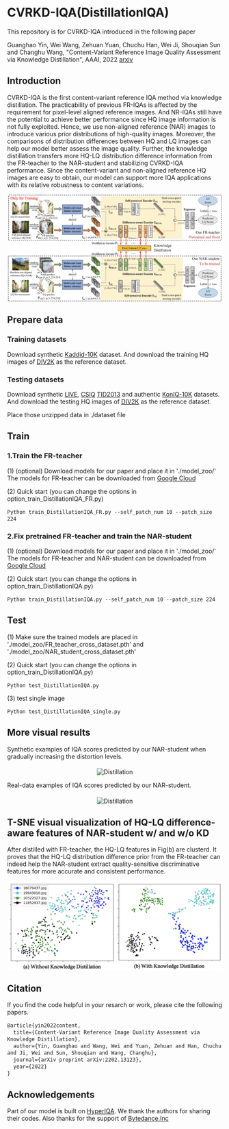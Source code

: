 # CVRKD-IQA(DistillationIQA)
This repository is for CVRKD-IQA introduced in the following paper

Guanghao Yin, Wei Wang, Zehuan Yuan, Chuchu Han, Wei Ji, Shouqian Sun and Changhu Wang, "Content-Variant Reference Image Quality Assessment via Knowledge Distillation", AAAI, 2022 [arxiv](https://arxiv.org/abs/2202.13123)

## Introduction
CVRKD-IQA is the first content-variant reference IQA method via knowledge distillation. The practicability of previous FR-IQAs is affected by the requirement for pixel-level aligned reference images. And NR-IQAs still have the potential to achieve better performance since HQ image information is not fully exploited. Hence, we use non-aligned reference (NAR) images to introduce various prior distributions of high-quality images. Moreover, the comparisons of distribution differences between HQ and LQ images can help our model better assess the image quality. Further, the knowledge distillation transfers more HQ-LQ distribution difference information from the FR-teacher to the NAR-student and stabilizing CVRKD-IQA performance. Since the content-variant and non-aligned reference HQ images are easy to obtain, our model can support more IQA applications with its relative robustness to content variations.

<div align=center><img src="https://github.com/guanghaoyin/CVRKD-IQA/blob/main/imgs/distillationIQA.png" alt="Distillation" align="middle" /></div>

## Prepare data
### Training datasets
Download synthetic [Kaddid-10K](http://database.mmsp-kn.de/kadid-10k-database.html) dataset. And download the training HQ images of [DIV2K](https://data.vision.ee.ethz.ch/cvl/DIV2K/) as the reference dataset.

### Testing datasets
Download synthetic [LIVE](http://live.ece.utexas.edu/index.php), [CSIQ](https://qualinet.github.io/databases/image/categorical_image_quality_csiq_database/) [TID2013](http://www.ponomarenko.info/tid2013.htm) and authentic [KonIQ-10K](http://database.mmsp-kn.de/koniq-10k-database.html) datasets. And download the testing HQ images of [DIV2K](https://data.vision.ee.ethz.ch/cvl/DIV2K/) as the reference dataset.

Place those unzipped data in ./dataset file
## Train
### 1.Train the FR-teacher
(1) (optional) Download models for our paper and place it in './model_zoo/'
   The models for FR-teacher can be downloaded from [Google Cloud]()
   
(2) Quick start (you can change the options in option_train_DistillationIQA_FR.py)
```
Python train_DistillationIQA_FR.py --self_patch_num 10 --patch_size 224
```
### 2.Fix pretrained FR-teacher and train the NAR-student
(1) (optional) Download models for our paper and place it in './model_zoo/'
   The models for FR-teacher and NAR-student can be downloaded from [Google Cloud]()
   
(2) Quick start (you can change the options in option_train_DistillationIQA.py)
```
Python train_DistillationIQA.py --self_patch_num 10 --patch_size 224
```

## Test
(1) Make sure the trained models are placed in './model_zoo/FR_teacher_cross_dataset.pth' and './model_zoo/NAR_student_cross_dataset.pth' 

(2) Quick start (you can change the options in option_train_DistillationIQA.py)
```
Python test_DistillationIQA.py
```
(3) test single image
```
Python test_DistillationIQA_single.py
```
## More visual results
Synthetic examples of IQA scores predicted by our NAR-student when gradually increasing the distortion levels.
<div align=center><img src="https://github.com/guanghaoyin/CVRKD-IQA/blob/main/imgs/synthetic_example.png" alt="Distillation" align="middle" /></div>

Real-data examples of IQA scores predicted by our NAR-student.
<div align=center><img src="https://github.com/guanghaoyin/CVRKD-IQA/blob/main/imgs/real_example.png" alt="Distillation" align="middle" /></div>

## T-SNE visual visualization of HQ-LQ difference-aware features of NAR-student w/ and w/o KD
After distilled with FR-teacher, the HQ-LQ features in Fig(b) are clusterd. It proves that the HQ-LQ distribution difference prior from the FR-teacher can indeed
help the NAR-student extract quality-sensitive discriminative features for more accurate and consistent performance.

<div align=center><img src="https://github.com/guanghaoyin/CVRKD-IQA/blob/main/imgs/KD.png" alt="Distillation" align="middle" /></div>

## Citation

If you find the code helpful in your resarch or work, please cite the following papers.

```
@article{yin2022content,
  title={Content-Variant Reference Image Quality Assessment via Knowledge Distillation},
  author={Yin, Guanghao and Wang, Wei and Yuan, Zehuan and Han, Chuchu and Ji, Wei and Sun, Shouqian and Wang, Changhu},
  journal={arXiv preprint arXiv:2202.13123},
  year={2022}
}
```
## Acknowledgements
Part of our model is built on [HyperIQA](https://github.com/SSL92/hyperIQA). We thank the authors for sharing their codes. Also thanks for the support of [Bytedance.Inc](https://github.com/bytedance)
